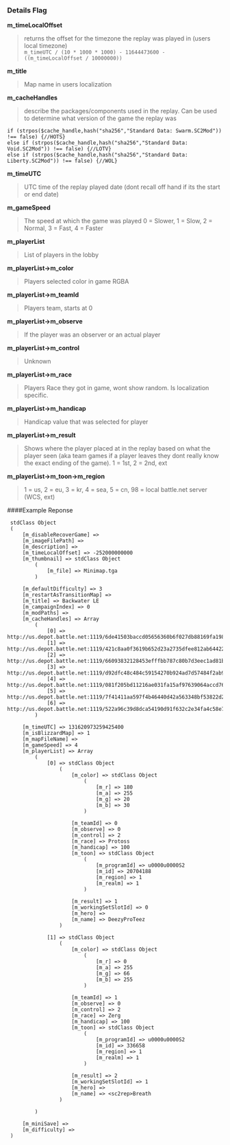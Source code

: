 ### Details Flag

**m_timeLocalOffset**
> returns the offset for the timezone the replay was played in (users local timezone)  
>  ```m_timeUTC / (10 * 1000 * 1000) - 11644473600 - ((m_timeLocalOffset / 10000000)) ```

**m_title**
> Map name in users localization 

**m_cacheHandles**
> describe the packages/components used in the replay. Can be used to determine what version of the game the replay was  
``` 
if (strpos($cache_handle,hash("sha256","Standard Data: Swarm.SC2Mod")) !== false) {//HOTS} 
else if (strpos($cache_handle,hash("sha256","Standard Data: Void.SC2Mod")) !== false) {//LOTV} 
else if (strpos($cache_handle,hash("sha256","Standard Data: Liberty.SC2Mod")) !== false) {//WOL} 
```
 
**m_timeUTC**

> UTC time of the replay played date (dont recall off hand if its the start or end date)

**m_gameSpeed**
> The speed at which the game was played 0 = Slower, 1 = Slow, 2 = Normal, 3 = Fast, 4 = Faster

**m_playerList**
> List of players in the lobby

**m_playerList->m_color**
> Players selected color in game RGBA

**m_playerList->m_teamId**
> Players team, starts at 0

**m_playerList->m_observe**
> If the player was an observer or an actual player

**m_playerList->m_control**
> Unknown

**m_playerList->m_race**
> Players Race they got in game, wont show random. Is localization specific.

**m_playerList->m_handicap**
>  Handicap value that was selected for player

**m_playerList->m_result**
> Shows where the player placed at in the replay based on what the player seen 
(aka team games if a player leaves they dont really know the exact ending of the game). 1 = 1st, 2 = 2nd, ext

**m_playerList->m_toon->m_region**
> 1 = us, 2 = eu, 3 = kr, 4 = sea, 5 = cn, 98 = local battle.net server (WCS, ext)

####Example Reponse
```
 stdClass Object
 (
     [m_disableRecoverGame] => 
     [m_imageFilePath] => 
     [m_description] => 
     [m_timeLocalOffset] => -252000000000
     [m_thumbnail] => stdClass Object
         (
             [m_file] => Minimap.tga
         )
 
     [m_defaultDifficulty] => 3
     [m_restartAsTransitionMap] => 
     [m_title] => Backwater LE
     [m_campaignIndex] => 0
     [m_modPaths] => 
     [m_cacheHandles] => Array
         (
             [0] => http://us.depot.battle.net:1119/6de41503baccd05656360b6f027db88169fa1989bb6357b1b215a2547939f5fb.s2ma
             [1] => http://us.depot.battle.net:1119/421c8aa0f3619b652d23a2735dfee812ab644228235e7a797edecfe8b67da30e.s2ma
             [2] => http://us.depot.battle.net:1119/66093832128453efffbb787c80b7d3eec1ad81bde55c83c930dea79c4e505a04.s2ma
             [3] => http://us.depot.battle.net:1119/d92dfc48c484c59154270b924ad7d57484f2ab9a47621c7ab16431bf66c53b40.s2ma
             [4] => http://us.depot.battle.net:1119/081f205bd11216ae031fa15af97639064accd763272923f20c09e4fb1c0b55ea.s2ma
             [5] => http://us.depot.battle.net:1119/7f41411aa597f4b46440d42a563348bf53822d2a68112f0104f9b891f6f05ae1.s2ma
             [6] => http://us.depot.battle.net:1119/522a96c39d8dca54190d91f632c2e34fa4c58e7687fdd8759b682c653e463dec.s2ma
         )
 
     [m_timeUTC] => 131620973259425400
     [m_isBlizzardMap] => 1
     [m_mapFileName] => 
     [m_gameSpeed] => 4
     [m_playerList] => Array
         (
             [0] => stdClass Object
                 (
                     [m_color] => stdClass Object
                         (
                             [m_r] => 180
                             [m_a] => 255
                             [m_g] => 20
                             [m_b] => 30
                         )
 
                     [m_teamId] => 0
                     [m_observe] => 0
                     [m_control] => 2
                     [m_race] => Protoss
                     [m_handicap] => 100
                     [m_toon] => stdClass Object
                         (
                             [m_programId] => u0000u0000S2
                             [m_id] => 20704188
                             [m_region] => 1
                             [m_realm] => 1
                         )
 
                     [m_result] => 1
                     [m_workingSetSlotId] => 0
                     [m_hero] => 
                     [m_name] => DeezyProTeez
                 )
 
             [1] => stdClass Object
                 (
                     [m_color] => stdClass Object
                         (
                             [m_r] => 0
                             [m_a] => 255
                             [m_g] => 66
                             [m_b] => 255
                         )
 
                     [m_teamId] => 1
                     [m_observe] => 0
                     [m_control] => 2
                     [m_race] => Zerg
                     [m_handicap] => 100
                     [m_toon] => stdClass Object
                         (
                             [m_programId] => u0000u0000S2
                             [m_id] => 336658
                             [m_region] => 1
                             [m_realm] => 1
                         )
 
                     [m_result] => 2
                     [m_workingSetSlotId] => 1
                     [m_hero] => 
                     [m_name] => <sc2rep>Breath
                 )
 
         )
 
     [m_miniSave] => 
     [m_difficulty] => 
 )
```